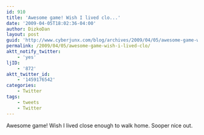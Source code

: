 ```yaml
---
id: 910
title: 'Awesome game! Wish I lived clo...'
date: '2009-04-05T18:02:36-04:00'
author: DizkoDan
layout: post
guid: 'http://www.cyberjunx.com/blog/archives/2009/04/05/awesome-game-wish-i-lived-clo/'
permalink: /2009/04/05/awesome-game-wish-i-lived-clo/
aktt_notify_twitter:
    - 'yes'
ljID:
    - '872'
aktt_twitter_id:
    - '1459176542'
categories:
    - Twitter
tags:
    - tweets
    - Twitter
---
```


Awesome game! Wish I lived close enough to walk home. Sooper nice out.
